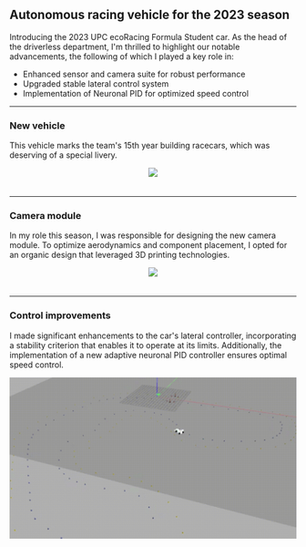 ## Autonomous racing vehicle for the 2023 season

Introducing the 2023 UPC ecoRacing Formula Student car. As the head of the driverless department, I'm thrilled to highlight our notable advancements, the following of which I played a key role in:
- Enhanced sensor and camera suite for robust performance
- Upgraded stable lateral control system
- Implementation of Neuronal PID for optimized speed control

---

### New vehicle
This vehicle marks the team's 15th year building racecars, which was deserving of a special livery.
<div style="text-align:center">
<img src="images/car_smoke.jpg"/>
</div>
<br/>

---

### Camera module
In my role this season, I was responsible for designing the new camera module. To optimize aerodynamics and component placement, I opted for an organic design that leveraged 3D printing technologies.
<div style="text-align:center">
<img src="images/featherweight.gif"/>
</div>
<br/>

---

### Control improvements
I made significant enhancements to the car's lateral controller, incorporating a stability criterion that enables it to operate at its limits. Additionally, the implementation of a new adaptive neuronal PID controller ensures optimal speed control.
<div style="text-align:center">
<img src="images/minicar.gif"/>
</div>
<br/>
